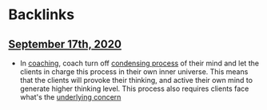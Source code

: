 
# Backlinks
## [September 17th, 2020](<September 17th, 2020.md>)
- In [coaching](<coaching.md>), coach turn off [condensing process](<condensing process.md>) of their mind and let the clients in charge this process in their own inner universe. This means that the clients will provoke their thinking, and active their own mind to generate higher thinking level. This process also requires clients face what's the [underlying concern](<underlying concern.md>)

